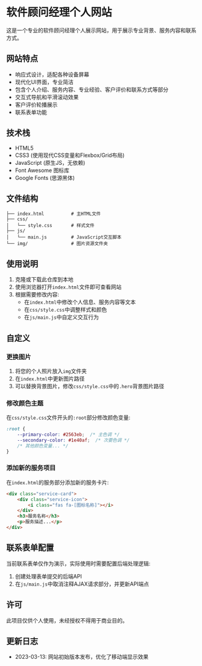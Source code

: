 # 软件顾问经理个人网站

这是一个专业的软件顾问经理个人展示网站，用于展示专业背景、服务内容和联系方式。

## 网站特点

- 响应式设计，适配各种设备屏幕
- 现代化UI界面，专业简洁
- 包含个人介绍、服务内容、专业经验、客户评价和联系方式等部分
- 交互式导航和平滑滚动效果
- 客户评价轮播展示
- 联系表单功能

## 技术栈

- HTML5
- CSS3 (使用现代CSS变量和Flexbox/Grid布局)
- JavaScript (原生JS，无依赖)
- Font Awesome 图标库
- Google Fonts (思源黑体)

## 文件结构

```
├── index.html          # 主HTML文件
├── css/
│   └── style.css       # 样式文件
├── js/
│   └── main.js         # JavaScript交互脚本
└── img/                # 图片资源文件夹
```

## 使用说明

1. 克隆或下载此仓库到本地
2. 使用浏览器打开`index.html`文件即可查看网站
3. 根据需要修改内容:
   - 在`index.html`中修改个人信息、服务内容等文本
   - 在`css/style.css`中调整样式和颜色
   - 在`js/main.js`中自定义交互行为

## 自定义

### 更换图片

1. 将您的个人照片放入`img`文件夹
2. 在`index.html`中更新图片路径
3. 可以替换背景图片，修改`css/style.css`中的`.hero`背景图片路径

### 修改颜色主题

在`css/style.css`文件开头的`:root`部分修改颜色变量:

```css
:root {
    --primary-color: #2563eb;  /* 主色调 */
    --secondary-color: #1e40af;  /* 次要色调 */
    /* 其他颜色变量... */
}
```

### 添加新的服务项目

在`index.html`的服务部分添加新的服务卡片:

```html
<div class="service-card">
    <div class="service-icon">
        <i class="fas fa-[图标名称]"></i>
    </div>
    <h3>服务名称</h3>
    <p>服务描述...</p>
</div>
```

## 联系表单配置

当前联系表单仅作为演示，实际使用时需要配置后端处理逻辑:

1. 创建处理表单提交的后端API
2. 在`js/main.js`中取消注释AJAX请求部分，并更新API端点

## 许可

此项目仅供个人使用，未经授权不得用于商业目的。

## 更新日志

- 2023-03-13: 网站初始版本发布，优化了移动端显示效果 